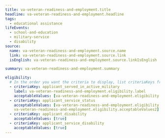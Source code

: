 ```yaml
---
title: va-veteran-readiness-and-employment.title
headline: va-veteran-readiness-and-employment.headline
tags:
  - educational assistance
lifeEvents:
  - school-and-education
  - military-service
  - disability
source:
  name: va-veteran-readiness-and-employment.source.name
  link: va-veteran-readiness-and-employment.source.link
  isEnglish: va-veteran-readiness-and-employment.source.linkIsEnglish

summary: va-veteran-readiness-and-employment.summary

eligibility:
  # In the order you want the criteria to display, list criteriaKeys from the csv here, each followed by a comma-separated list of which values indicate eligibility for that criteria. Wrap individual values in quotes if they have inner commas.
  - criteriaKey: applicant_served_in_active_military
    label: va-veteran-readiness-and-employment.eligibility.label
    acceptableValues: [va-veteran-readiness-and-employment.eligibility.acceptableValues]
  - criteriaKey: applicant_service_status
    acceptableValues: [va-veteran-readiness-and-employment.eligibility.acceptableValues1, 
    va-veteran-readiness-and-employment.eligibility.acceptableValues2]
  - criteriaKey: applicant_disability
    acceptableValues: [true]
  - criteriaKey: applicant_service_disability
    acceptableValues: [true]
---
```


